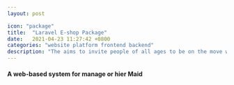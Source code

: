 ```yaml
---
layout: post

icon: "package"
title:  "Laravel E-shop Package"
date:   2021-04-23 11:27:42 +0800
categories: "website platform frontend backend"
description: "The aims to invite people of all ages to be on the move whenever and wherever they like."
---
```

#### A web-based system for manage or hier Maid  
